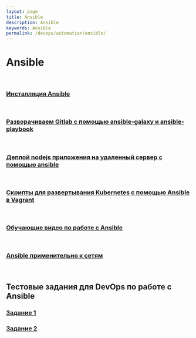 ```yaml
---
layout: page
title: Ansible
description: Ansible
keywords: Ansible
permalink: /devops/automation/ansible/
---
```


# Ansible

<br/>

### [Инсталляция Ansible](/devops/automation/ansible/install/)

<br/>

### [Разворачиваем Gitlab с помощью ansible-galaxy и ansible-playbook](/devops/automation/ansible/gitlab/)

<br/>

### [Деплой nodejs приложения на удаленный сервер с помощью ansible](/devops/automation/ansible/deploy-node-app-by-ansible/)

<br/>

### [Скрипты для развертывания Kubernetes с помощью Ansible в Vagrant](https://bitbucket.org/sysadm-ru/vagrant-ansible-kubernetes/)

<br/>

### [Обучающие видео по работе с Ansible](/devops/automation/ansible/videos/)

<br/>

### [Ansible применительно к сетям](https://pyneng.github.io/pyneng-5/lecture-19/)

<br/>

## Тестовые задания для DevOps по работе с Ansible

### [Задание 1](https://bitbucket.org/sysadm-ru/artem-ansible/src/master/)

### [Задание 2](https://github.com/edvegas/ssoft-test)
